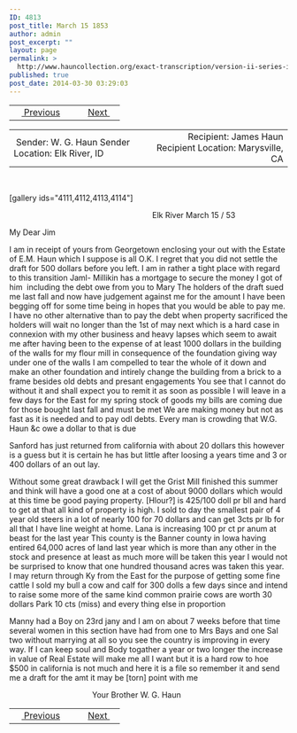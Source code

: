 ```yaml
---
ID: 4813
post_title: March 15 1853
author: admin
post_excerpt: ""
layout: page
permalink: >
  http://www.hauncollection.org/exact-transcription/version-ii-series-ii/march-15-1853/
published: true
post_date: 2014-03-30 03:29:03
---
```

<table style="width: 100%;" align="center">
<tbody>
<tr>
<td width="50%"> <a href="http://www.hauncollection.org/version-2/version-ii-series-ii/february-24-1853/"><img src="https://lh3.googleusercontent.com/-EFJpxxNiPNw/VqgtWBCZrMI/AAAAAAAAAFU/WfY4lPFWWkg/s800-Ic42/Soeb-Plain-Arrows-8-10px.png" alt="" width="10" height="10" /> Previous</a></td>
<td style="text-align: right;"> <a href="http://www.hauncollection.org/version-2/version-ii-series-ii/april-2-1853/">Next <img src="https://lh3.googleusercontent.com/-67k0cYlpXHw/VqgtWKz1MXI/AAAAAAAAAFU/k9PW_Piyurk/s800-Ic42/Soeb-Plain-Arrows-5-10px.png" alt="" width="10" height="10" /></a></td>
</tr>
</tbody>
</table>
<table style="width: 100%;" align="center">
<tbody>
<tr>
<td width="50%"> Sender: W. G. Haun
Sender Location: Elk River, ID</td>
<td style="text-align: right;">Recipient: James Haun
Recipient Location: Marysville, CA</td>
</tr>
</tbody>
</table>
&nbsp;

[gallery ids="4111,4112,4113,4114"]
<p style="padding-left: 180px;">                    Elk River March 15 / 53</p>
My Dear Jim

I am in receipt of yours from Georgetown
enclosing your out with the Estate of E.M. Haun which I
suppose is all O.K. I regret that you did not settle the
draft for 500 dollars before you left. I am in rather
a tight place with regard to this transition Jaml-
Millikin has a mortgage to secure the money I got of
him  including the debt owe from you to Mary
The holders of the draft sued me last fall and now
have judgement against me for the amount I
have been begging off for some time being in
hopes that you would be able to pay me. I have
no other alternative than to pay the debt when
property sacrificed the holders will wait no
longer than the 1st of may next which is a
hard case in connexion with my other business
and heavy lapses which seem to await me after
having been to the expense of at least 1000 dollars
in the building of the walls for my flour mill
in consequence of the foundation giving
way under one of the walls I am compelled
to tear the whole of it down and make
an other foundation and intirely change
the building from a brick to a frame besides
old debts and presant engagements You see
that I cannot do without it and shall expect you to
remit it as soon as possible
I will leave in a few days for the East for my
spring stock of goods my bills are coming
due for those bought last fall and must be
met We are making money but not as fast
as it is needed and to pay odl debts. Every man
is crowding that W.G. Haun &amp;c owe a dollar to
that is due

Sanford has just returned from california
with about 20 dollars this however is a guess but
it is certain he has but little after loosing a years
time and 3 or 400 dollars of an out lay.

Without some great drawback I will get the Grist Mill
finished this summer and think will have a good
one at a cost of about 9000 dollars which would at
this time be good paying property. [Hlour?] is 425/100 doll
pr bll and hard to get at that all kind of property
is high. I sold to day the smallest pair of 4 year
old steers in a lot of nearly 100 for 70 dollars and
can get 3cts pr lb for all that I have line weight
at home. Lana is increasing 100 pr ct pr anum at
beast for the last year This county is the Banner
county in Iowa having entired 64,000 acres of
land last year which is more than any other in
the stock and presence at least as much more
will be taken this year I would not be surprised
to know that one hundred thousand acres was taken
this year. I may return through Ky from the
East for the purpose of getting some fine cattle
I sold my bull a cow and calf for 300 dolls
a few days since and intend to raise some
more of the same kind common prairie
cows are worth 30 dollars Park 10 cts (miss) and
every thing else in proportion

Manny had a Boy on 23rd jany and I am
on about 7 weeks before that time several women
in this section have had from one to Mrs Bays
and one Sal two without marrying at all
so you see the country is improving in every
way. If I can keep soul and Body togather
a year or two longer the increase in value of
Real Estate will make me all I want but it is
a hard row to hoe $500 in california is not
much and here it is a file so remember it and
send me a draft for the amt it may be [torn]
point with me
<p style="padding-left: 150px;">Your Brother
W. G. Haun</p>

<table style="width: 100%;" align="center">
<tbody>
<tr>
<td width="50%"> <a href="http://www.hauncollection.org/version-2/version-ii-series-ii/february-24-1853/"><img src="https://lh3.googleusercontent.com/-EFJpxxNiPNw/VqgtWBCZrMI/AAAAAAAAAFU/WfY4lPFWWkg/s800-Ic42/Soeb-Plain-Arrows-8-10px.png" alt="" width="10" height="10" /> Previous</a></td>
<td style="text-align: right;"> <a href="http://www.hauncollection.org/version-2/version-ii-series-ii/april-2-1853/">Next <img src="https://lh3.googleusercontent.com/-67k0cYlpXHw/VqgtWKz1MXI/AAAAAAAAAFU/k9PW_Piyurk/s800-Ic42/Soeb-Plain-Arrows-5-10px.png" alt="" width="10" height="10" /></a></td>
</tr>
</tbody>
</table>